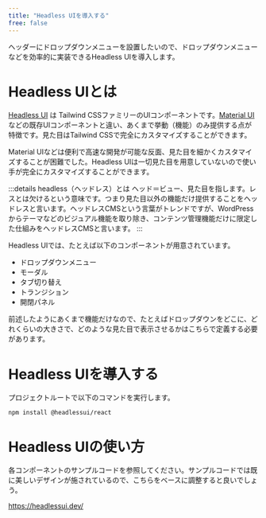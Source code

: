 ```yaml
---
title: "Headless UIを導入する"
free: false
---
```


ヘッダーにドロップダウンメニューを設置したいので、ドロップダウンメニューなどを効率的に実装できるHeadless UIを導入します。

# Headless UIとは

[Headless UI](https://headlessui.dev/) は Tailwind CSSファミリーのUIコンポーネントです。[Material UI](https://mui.com/)などの既存UIコンポーネントと違い、あくまで挙動（機能）のみ提供する点が特徴です。見た目はTailwind CSSで完全にカスタマイズすることができます。

Material UIなどは便利で高速な開発が可能な反面、見た目を細かくカスタマイズすることが困難でした。Headless UIは一切見た目を用意していないので使い手が完全にカスタマイズすることができます。

:::details headless（ヘッドレス）とは
ヘッド＝ビュー、見た目を指します。レスとは欠けるという意味です。つまり見た目以外の機能だけ提供することをヘッドレスと言います。ヘッドレスCMSという言葉がトレンドですが、WordPressからテーマなどのビジュアル機能を取り除き、コンテンツ管理機能だけに限定した仕組みをヘッドレスCMSと言います。
:::

Headless UIでは、たとえば以下のコンポーネントが用意されています。

- ドロップダウンメニュー
- モーダル
- タブ切り替え
- トランジション
- 開閉パネル

前述したようにあくまで機能だけなので、たとえばドロップダウンをどこに、どれくらいの大きさで、どのような見た目で表示させるかはこちらで定義する必要があります。

# Headless UIを導入する

プロジェクトルートで以下のコマンドを実行します。

```bash:ターミナル
npm install @headlessui/react
```

# Headless UIの使い方

各コンポーネントのサンプルコードを参照してください。サンプルコードでは既に美しいデザインが施されているので、こちらをベースに調整すると良いでしょう。

https://headlessui.dev/